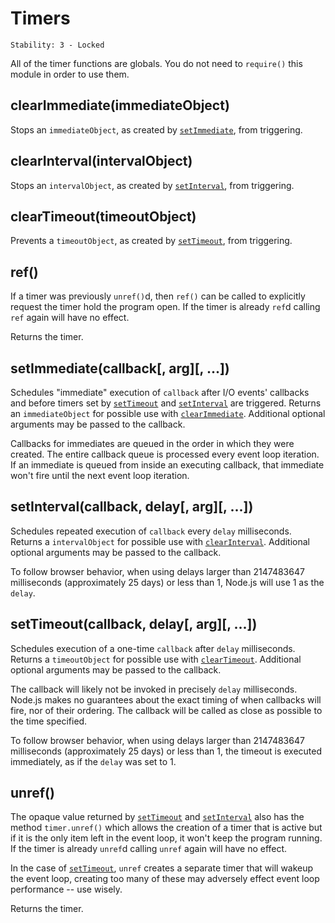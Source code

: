 # Timers

    Stability: 3 - Locked

All of the timer functions are globals.  You do not need to `require()`
this module in order to use them.

## clearImmediate(immediateObject)
<!-- YAML
added: v0.9.1
-->

Stops an `immediateObject`, as created by [`setImmediate`][], from triggering.

## clearInterval(intervalObject)
<!-- YAML
added: v0.0.1
-->

Stops an `intervalObject`, as created by [`setInterval`][], from triggering.

## clearTimeout(timeoutObject)
<!-- YAML
added: v0.0.1
-->

Prevents a `timeoutObject`, as created by [`setTimeout`][], from triggering.

## ref()
<!-- YAML
added: v0.9.1
-->

If a timer was previously `unref()`d, then `ref()` can be called to explicitly
request the timer hold the program open. If the timer is already `ref`d calling
`ref` again will have no effect.

Returns the timer.

## setImmediate(callback[, arg][, ...])
<!-- YAML
added: v0.9.1
-->

Schedules "immediate" execution of `callback` after I/O events'
callbacks and before timers set by [`setTimeout`][] and [`setInterval`][] are
triggered. Returns an `immediateObject` for possible use with
[`clearImmediate`][]. Additional optional arguments may be passed to the
callback.

Callbacks for immediates are queued in the order in which they were created.
The entire callback queue is processed every event loop iteration. If an
immediate is queued from inside an executing callback, that immediate won't fire
until the next event loop iteration.

## setInterval(callback, delay[, arg][, ...])
<!-- YAML
added: v0.0.1
-->

Schedules repeated execution of `callback` every `delay` milliseconds.
Returns a `intervalObject` for possible use with [`clearInterval`][]. Additional
optional arguments may be passed to the callback.

To follow browser behavior, when using delays larger than 2147483647
milliseconds (approximately 25 days) or less than 1, Node.js will use 1 as the
`delay`.

## setTimeout(callback, delay[, arg][, ...])
<!-- YAML
added: v0.0.1
-->

Schedules execution of a one-time `callback` after `delay` milliseconds.
Returns a `timeoutObject` for possible use with [`clearTimeout`][]. Additional
optional arguments may be passed to the callback.

The callback will likely not be invoked in precisely `delay` milliseconds.
Node.js makes no guarantees about the exact timing of when callbacks will fire,
nor of their ordering. The callback will be called as close as possible to the
time specified.

To follow browser behavior, when using delays larger than 2147483647
milliseconds (approximately 25 days) or less than 1, the timeout is executed
immediately, as if the `delay` was set to 1.

## unref()
<!-- YAML
added: v0.9.1
-->

The opaque value returned by [`setTimeout`][] and [`setInterval`][] also has the
method `timer.unref()` which allows the creation of a timer that is active but
if it is the only item left in the event loop, it won't keep the program
running. If the timer is already `unref`d calling `unref` again will have no
effect.

In the case of [`setTimeout`][], `unref` creates a separate timer that will
wakeup the event loop, creating too many of these may adversely effect event
loop performance -- use wisely.

Returns the timer.

[`clearImmediate`]: timers.html#timers_clearimmediate_immediateobject
[`clearInterval`]: timers.html#timers_clearinterval_intervalobject
[`clearTimeout`]: timers.html#timers_cleartimeout_timeoutobject
[`setImmediate`]: timers.html#timers_setimmediate_callback_arg
[`setInterval`]: timers.html#timers_setinterval_callback_delay_arg
[`setTimeout`]: timers.html#timers_settimeout_callback_delay_arg
